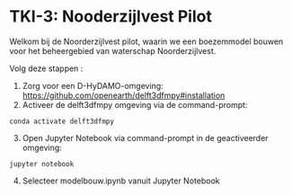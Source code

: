 # TKI-3: Nooderzijlvest Pilot

Welkom bij de Noorderzijlvest pilot, waarin we een boezemmodel bouwen voor het beheergebied van waterschap Noorderzijlvest.

Volg deze stappen	:
1. Zorg voor een D-HyDAMO-omgeving: https://github.com/openearth/delft3dfmpy#installation
1. Activeer de delft3dfmpy omgeving via de command-prompt:
```
conda activate delft3dfmpy
```
3. Open Jupyter Notebook via command-prompt in de geactiveerder omgeving:
```
jupyter notebook
```
4. Selecteer modelbouw.ipynb vanuit Jupyter Notebook